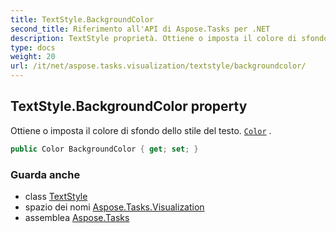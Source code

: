 ```yaml
---
title: TextStyle.BackgroundColor
second_title: Riferimento all'API di Aspose.Tasks per .NET
description: TextStyle proprietà. Ottiene o imposta il colore di sfondo dello stile del testo. Color .
type: docs
weight: 20
url: /it/net/aspose.tasks.visualization/textstyle/backgroundcolor/
---
```

## TextStyle.BackgroundColor property

Ottiene o imposta il colore di sfondo dello stile del testo. [`Color`](../color/) .

```csharp
public Color BackgroundColor { get; set; }
```

### Guarda anche

* class [TextStyle](../)
* spazio dei nomi [Aspose.Tasks.Visualization](../../textstyle/)
* assemblea [Aspose.Tasks](../../../)


